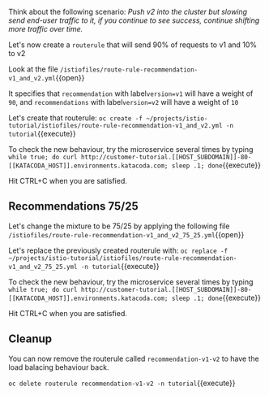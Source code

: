 Think about the following scenario: *Push v2 into the cluster but slowing send end-user traffic to it, if you continue to see success, continue shifting more traffic over time.*

Let's now create a `routerule` that will send 90% of requests to v1 and 10% to v2

Look at the file `/istiofiles/route-rule-recommendation-v1_and_v2.yml`{{open}}

It specifies that `recommendation` with label`version=v1` will have a weight of `90`, and `recommendations` with label`version=v2` will have a weight of `10`

Let's create that routerule: `oc create -f ~/projects/istio-tutorial/istiofiles/route-rule-recommendation-v1_and_v2.yml -n tutorial`{{execute}}

To check the new behaviour, try the microservice several times by typing `while true; do curl http://customer-tutorial.[[HOST_SUBDOMAIN]]-80-[[KATACODA_HOST]].environments.katacoda.com; sleep .1; done`{{execute}}

Hit CTRL+C when you are satisfied.

## Recommendations 75/25

Let's change the mixture to be 75/25 by applying the following file `/istiofiles/route-rule-recommendation-v1_and_v2_75_25.yml`{{open}}


Let's replace the previously created routerule with: `oc replace -f ~/projects/istio-tutorial/istiofiles/route-rule-recommendation-v1_and_v2_75_25.yml -n tutorial`{{execute}}

To check the new behaviour, try the microservice several times by typing `while true; do curl http://customer-tutorial.[[HOST_SUBDOMAIN]]-80-[[KATACODA_HOST]].environments.katacoda.com; sleep .1; done`{{execute}}

Hit CTRL+C when you are satisfied.

## Cleanup

You can now remove the routerule called `recommendation-v1-v2` to have the load balacing behaviour back.

`oc delete routerule recommendation-v1-v2 -n tutorial`{{execute}}